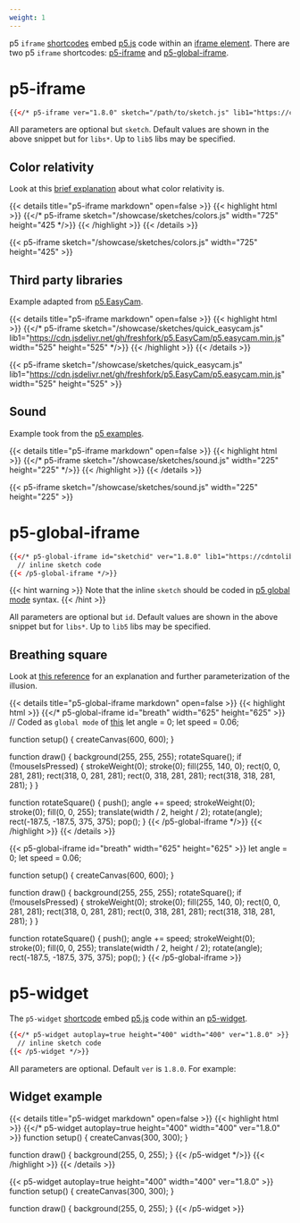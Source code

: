 ```yaml
---
weight: 1
---
```


p5 `iframe` [shortcodes](https://gohugo.io/content-management/shortcodes/) embed [p5.js](https://p5js.org/) code within an [iframe element](https://developer.mozilla.org/en-US/docs/Web/HTML/Element/iframe). There are two p5 `iframe` shortcodes: [p5-iframe](#p5-iframe) and [p5-global-iframe](#p5-global-iframe).

# p5-iframe

```html
{{</* p5-iframe ver="1.8.0" sketch="/path/to/sketch.js" lib1="https://cdntolib1/lib1.js" width="800" height="600" */>}}
```

All parameters are optional but `sketch`. Default values are shown in the above snippet but for `libs*`. Up to `lib5` libs may be specified.

## Color relativity

Look at this [brief explanation](https://p5js.org/examples/color-relativity.html) about what color relativity is.

{{< details title="p5-iframe markdown" open=false >}}
{{< highlight html >}}
{{</* p5-iframe sketch="/showcase/sketches/colors.js" width="725" height="425 */>}}
{{< /highlight >}}
{{< /details >}}

{{< p5-iframe sketch="/showcase/sketches/colors.js" width="725" height="425" >}}

## Third party libraries

Example adapted from [p5.EasyCam](https://github.com/freshfork/p5.EasyCam/blob/master/examples/QuickStart/QuickStart.js).

{{< details title="p5-iframe markdown" open=false >}}
{{< highlight html >}}
{{</* p5-iframe sketch="/showcase/sketches/quick_easycam.js" lib1="https://cdn.jsdelivr.net/gh/freshfork/p5.EasyCam/p5.easycam.min.js" width="525" height="525" */>}}
{{< /highlight >}}
{{< /details >}}

{{< p5-iframe sketch="/showcase/sketches/quick_easycam.js" lib1="https://cdn.jsdelivr.net/gh/freshfork/p5.EasyCam/p5.easycam.min.js" width="525" height="525" >}}

## Sound

Example took from the [p5 examples](https://p5js.org/examples/sound-sound-effect.html).

{{< details title="p5-iframe markdown" open=false >}}
{{< highlight html >}}
{{</* p5-iframe sketch="/showcase/sketches/sound.js" width="225" height="225" */>}}
{{< /highlight >}}
{{< /details >}}

{{< p5-iframe sketch="/showcase/sketches/sound.js" width="225" height="225" >}}

# p5-global-iframe

```html
{{</* p5-global-iframe id="sketchid" ver="1.8.0" lib1="https://cdntolib1/lib1.js" width="800" height="600" >}}
  // inline sketch code
{{< /p5-global-iframe */>}}
```

{{< hint warning >}}
Note that the inline `sketch` should be coded in [p5 global mode](https://github.com/processing/p5.js/wiki/Global-and-instance-mode) syntax.
{{< /hint >}}

All parameters are optional but `id`. Default values are shown in the above snippet but for `libs*`. Up to `lib5` libs may be specified.

## Breathing square

Look at [this reference](https://michaelbach.de/ot/mot-breathingSquare/) for an explanation and further parameterization of the illusion.

{{< details title="p5-global-iframe markdown" open=false >}}
{{< highlight html >}}
{{</* p5-global-iframe id="breath" width="625" height="625" >}}
  // Coded as `global mode` of [this](https://github.com/VisualComputing/Cognitive/blob/gh-pages/sketches/rotateSquare.js)
  let angle = 0;
  let speed = 0.06;

  function setup() {
    createCanvas(600, 600);
  }

  function draw() {
    background(255, 255, 255);
    rotateSquare();
    if (!mouseIsPressed) {
      strokeWeight(0);
      stroke(0);
      fill(255, 140, 0);
      rect(0, 0, 281, 281);
      rect(318, 0, 281, 281);
      rect(0, 318, 281, 281);
      rect(318, 318, 281, 281);
    }
  }

  function rotateSquare() {
    push();
    angle += speed;
    strokeWeight(0);
    stroke(0);
    fill(0, 0, 255);
    translate(width / 2, height / 2);
    rotate(angle);
    rect(-187.5, -187.5, 375, 375);
    pop();
  }
{{< /p5-global-iframe */>}}
{{< /highlight >}}
{{< /details >}}

{{< p5-global-iframe id="breath" width="625" height="625" >}}
  let angle = 0;
  let speed = 0.06;

  function setup() {
    createCanvas(600, 600);
  }

  function draw() {
    background(255, 255, 255);
    rotateSquare();
    if (!mouseIsPressed) {
      strokeWeight(0);
      stroke(0);
      fill(255, 140, 0);
      rect(0, 0, 281, 281);
      rect(318, 0, 281, 281);
      rect(0, 318, 281, 281);
      rect(318, 318, 281, 281);
    }
  }

  function rotateSquare() {
    push();
    angle += speed;
    strokeWeight(0);
    stroke(0);
    fill(0, 0, 255);
    translate(width / 2, height / 2);
    rotate(angle);
    rect(-187.5, -187.5, 375, 375);
    pop();
  }
{{< /p5-global-iframe >}}

# p5-widget

The `p5-widget` [shortcode](https://gohugo.io/content-management/shortcodes/) embed [p5.js](https://p5js.org/) code within an [p5-widget](https://toolness.github.io/p5.js-widget/).

```html
{{</* p5-widget autoplay=true height="400" width="400" ver="1.8.0" >}}
  // inline sketch code
{{< /p5-widget */>}}
```

All parameters are optional. Default `ver` is `1.8.0`. For example:

## Widget example

{{< details title="p5-widget markdown" open=false >}}
{{< highlight html >}}
{{</* p5-widget autoplay=true height="400" width="400" ver="1.8.0" >}}
function setup() {
  createCanvas(300, 300);
}

function draw() {
  background(255, 0, 255);
}
{{< /p5-widget */>}}
{{< /highlight >}}
{{< /details >}}

{{< p5-widget autoplay=true height="400" width="400" ver="1.8.0" >}}
function setup() {
  createCanvas(300, 300);
}

function draw() {
  background(255, 0, 255);
}
{{< /p5-widget >}}
